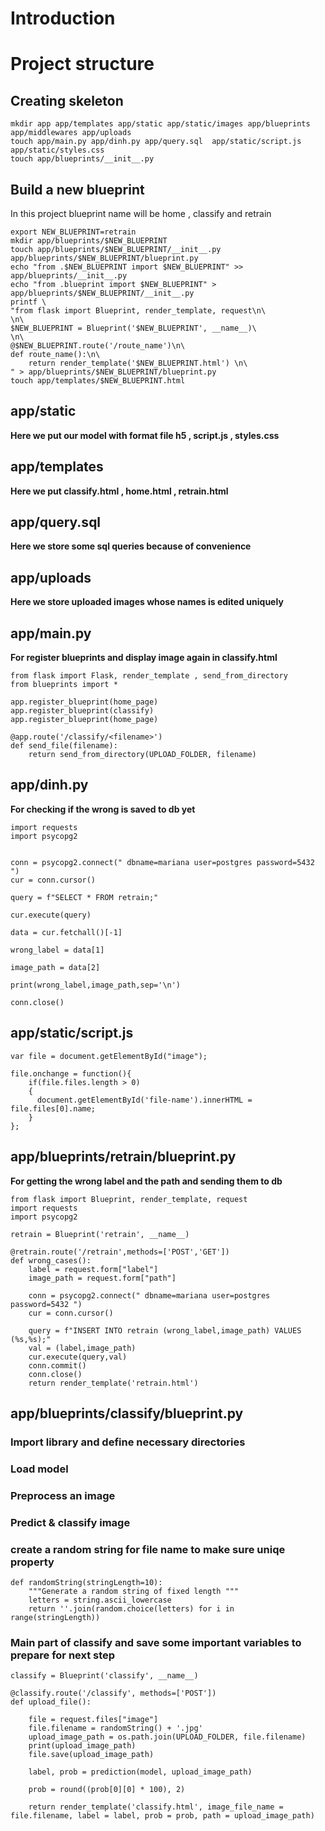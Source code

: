 # Introduction

# Project structure

## Creating skeleton
```
mkdir app app/templates app/static app/static/images app/blueprints app/middlewares app/uploads
touch app/main.py app/dinh.py app/query.sql  app/static/script.js app/static/styles.css
touch app/blueprints/__init__.py
```
## Build a new blueprint
In this project blueprint name will be home , classify and retrain
```
export NEW_BLUEPRINT=retrain
mkdir app/blueprints/$NEW_BLUEPRINT 
touch app/blueprints/$NEW_BLUEPRINT/__init__.py app/blueprints/$NEW_BLUEPRINT/blueprint.py
echo "from .$NEW_BLUEPRINT import $NEW_BLUEPRINT" >> app/blueprints/__init__.py
echo "from .blueprint import $NEW_BLUEPRINT" > app/blueprints/$NEW_BLUEPRINT/__init__.py
printf \
"from flask import Blueprint, render_template, request\n\
\n\
$NEW_BLUEPRINT = Blueprint('$NEW_BLUEPRINT', __name__)\
\n\
@$NEW_BLUEPRINT.route('/route_name')\n\
def route_name():\n\
    return render_template('$NEW_BLUEPRINT.html') \n\
" > app/blueprints/$NEW_BLUEPRINT/blueprint.py
touch app/templates/$NEW_BLUEPRINT.html
```
## app/static
**Here we put our model with format file h5 , script.js , styles.css**

## app/templates
**Here we put classify.html , home.html , retrain.html**

## app/query.sql
**Here we store some sql queries because of convenience**

## app/uploads
**Here we store uploaded images whose names is edited uniquely**

## app/main.py
**For register blueprints and display image again in classify.html**
```
from flask import Flask, render_template , send_from_directory
from blueprints import *

app.register_blueprint(home_page)
app.register_blueprint(classify)
app.register_blueprint(home_page)

@app.route('/classify/<filename>')
def send_file(filename):
    return send_from_directory(UPLOAD_FOLDER, filename)
```

## app/dinh.py
**For checking if the wrong is saved to db yet**
```
import requests
import psycopg2


conn = psycopg2.connect(" dbname=mariana user=postgres password=5432 ")
cur = conn.cursor()

query = f"SELECT * FROM retrain;"

cur.execute(query)

data = cur.fetchall()[-1]

wrong_label = data[1]

image_path = data[2]

print(wrong_label,image_path,sep='\n')

conn.close()
```

## app/static/script.js
```
var file = document.getElementById("image");

file.onchange = function(){
    if(file.files.length > 0)
    {
      document.getElementById('file-name').innerHTML = file.files[0].name;
    }
};
```

## app/blueprints/retrain/blueprint.py
**For getting the wrong label and the path and sending them to db**
```
from flask import Blueprint, render_template, request
import requests
import psycopg2

retrain = Blueprint('retrain', __name__)

@retrain.route('/retrain',methods=['POST','GET'])
def wrong_cases():
    label = request.form["label"]
    image_path = request.form["path"]
    
    conn = psycopg2.connect(" dbname=mariana user=postgres password=5432 ")
    cur = conn.cursor()

    query = f"INSERT INTO retrain (wrong_label,image_path) VALUES (%s,%s);"
    val = (label,image_path)
    cur.execute(query,val)
    conn.commit()
    conn.close()
    return render_template('retrain.html') 
```
## app/blueprints/classify/blueprint.py

### Import library and define necessary directories

### Load model

### Preprocess an image

### Predict & classify image

### create a random string for file name to make sure uniqe property

```
def randomString(stringLength=10):
    """Generate a random string of fixed length """
    letters = string.ascii_lowercase
    return ''.join(random.choice(letters) for i in range(stringLength))
```

### Main part of classify and save some important variables to prepare for next step
```
classify = Blueprint('classify', __name__)

@classify.route('/classify', methods=['POST'])
def upload_file():

    file = request.files["image"]
    file.filename = randomString() + '.jpg'
    upload_image_path = os.path.join(UPLOAD_FOLDER, file.filename)
    print(upload_image_path)
    file.save(upload_image_path)

    label, prob = prediction(model, upload_image_path)

    prob = round((prob[0][0] * 100), 2)

    return render_template('classify.html', image_file_name = file.filename, label = label, prob = prob, path = upload_image_path)
```
